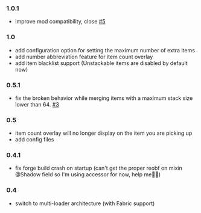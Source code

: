 ### 1.0.1
- improve mod compatibility, close [#5](https://github.com/frank89722/Staaaaaaaaaaaack/issues/5)

### 1.0
- add configuration option for setting the maximum number of extra items
- add number abbreviation feature for item count overlay
- add item blacklist support (Unstackable items are disabled by default now)

### 0.5.1
- fix the broken behavior while merging items with a maximum stack size lower than 64. [#3](https://github.com/frank89722/Staaaaaaaaaaaack/issues/4)

### 0.5
- item count overlay will no longer display on the item you are picking up
- add config files

### 0.4.1
- fix forge build crash on startup (can't get the proper reobf on mixin @Shadow field so I'm using accessor for now, help me😮‍💨)

### 0.4
- switch to multi-loader architecture (with Fabric support)

